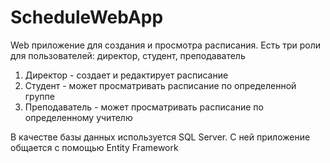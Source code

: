 # ScheduleWebApp

Web приложение для создания и просмотра расписания.
Есть три роли для пользователей: директор, студент, преподаватель
1. Директор - создает и редактирует расписание
2. Студент - может просматривать расписание по определенной группе
3. Преподаватель - может просматривать расписание по определенному учителю

В качестве базы данных используется SQL Server. С ней приложение общается с помощью Entity Framework  
